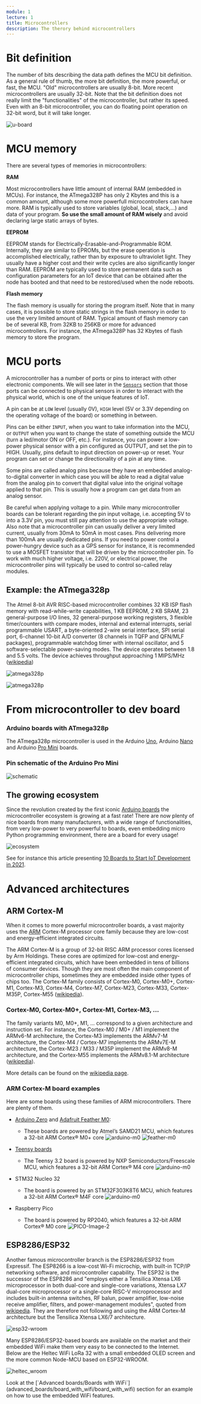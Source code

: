 ```yaml
---
module: 1
lecture: 1
title: Microcontrollers 
description: The therory behind microcontrollers 
---
```


Bit definition
==============

The number of bits describing the data path defines the MCU bit definition. As a general rule of thumb, the more bit definition, the more powerful, or fast, the MCU. "Old" microcontrollers are usually 8-bit. More recent microcontrollers are usually 32-bit. Note that the bit definition does not really limit the "functionalities" of the microcontroller, but rather its speed. Even with an 8-bit microcontroller, you can do floating point operation on 32-bit word, but it will take longer.  

![u-board](img/bit-def.png)

MCU memory
==========

There are several types of memories in microcontrollers:

**RAM**

Most microcontrollers have little amount of internal RAM (embedded in MCUs). For instance, the ATmega328P has only 2 Kbytes and this is a common amount, although some more powerfull microcontrollers can have more.
RAM is typically used to store variables (global, local, stack,...) and data of your program. **So use the small amount of RAM wisely** and avoid declaring large static arrays of bytes.

**EEPROM**

EEPROM stands for Electrically-Erasable-and-Programmable ROM. Internally, they are similar to EPROMs, but the erase operation is accomplished electrically, rather than by exposure to ultraviolet light. They usually have a higher cost and their write cycles are also significantly longer than RAM. EEPROM are typically used to store permanent data such as configuration parameters for an IoT device that can be obtained after the node has booted and that need to be restored/used when the node reboots.

**Flash memory**

The flash memory is usually for storing the program itself. Note that in many cases, it is possible to store static strings in the flash memory in order to use the very limited amount of RAM. Typical amount of flash memory can be of several KB, from 32KB to 256KB or more for advanced microcontrollers. For instance, the ATmega328P has 32 Kbytes of flash memory to store the program.

MCU ports
=========

A microcontroller has a number of ports or pins to interact with other electronic components. We will see later in the [`Sensors`](/sensors) section that those ports can be connected to physical sensors in order to interact with the physical world, which is one of the unique features of IoT.

A pin can be at `LOW` level (usually 0V), `HIGH` level (5V or 3.3V depending on the operating voltage of the board) or something in between. 

Pins can be either `INPUT`, when you want to take information into the MCU, or `OUTPUT` when you want to change the state of something outside the MCU (turn a led/motor ON or OFF, etc.). For instance, you can power a low-power physical sensor with a pin configured as OUTPUT, and set the pin to HIGH. Usually, pins default to input direction on power-up or reset. Your program can set or change the directionality of a pin at any time.

Some pins are called analog pins because they have an embedded analog-to-digital converter in which case you will be able to read a digital value from the analog pin to convert that digital value into the original voltage applied to that pin. This is usually how a program can get data from an analog sensor.

<alert type="warning">
Be careful when applying voltage to a pin. While many microcontroller boards can be tolerant regarding the pin input voltage, i.e. accepting 5V to into a 3.3V pin, you must still pay attention to use the appropriate voltage. Also note that a microcontroller pin can usually deliver a very limited current, usually from 30mA to 50mA in most cases. Pins delivering more than 100mA are usually dedicated pins.
</alert>

<alert>
If you need to power control a power-hungry device such as a GPS sensor for instance, it is recommended to use a MOSFET transistor that will be driven by the microcontroller pin. To work with much higher voltage, i.e. 220V, or electrical power, the microcontroller pins will typically be used to control so-called relay modules.
</alert>

Example: the ATmega328p
------------------------

The Atmel 8-bit AVR RISC-based microcontroller combines 32 KB ISP flash memory with read-while-write capabilities, 1 KB EEPROM, 2 KB SRAM, 23 general-purpose I/O lines, 32 general-purpose working registers, 3 flexible timer/counters with compare modes, internal and external interrupts, serial programmable USART, a byte-oriented 2-wire serial interface, SPI serial port, 6-channel 10-bit A/D converter (8 channels in TQFP and QFN/MLF packages), programmable watchdog timer with internal oscillator, and 5 software-selectable power-saving modes. The device operates between 1.8 and 5.5 volts. The device achieves throughput approaching 1 MIPS/MHz ([wikipedia](https://en.wikipedia.org/wiki/ATmega328))

![atmega328p](img/atmega328p.png)

![atmega328p](img/ports.png)


From microcontroller to dev board
=================================

### Arduino boards with ATmega328p

The ATmega328p microcontroller is used in the Arduino [Uno](https://docs.arduino.cc/hardware/uno-rev3), Arduino [Nano](https://docs.arduino.cc/hardware/nano) and Arduino [Pro Mini](https://docs.arduino.cc/retired/boards/arduino-pro-mini) boards.


### Pin schematic of the Arduino Pro Mini

![schematic](img/schematic.png)

## The growing ecosystem

Since the revolution created by the first iconic [Arduino boards](https://www.arduino.cc/en/Main/Products) the microcontroller ecosystem is growing at a fast rate! There are now plenty of nice boards from many manufacturers, with a wide range of functionalities, from very low-power to very powerful to boards, even embedding micro Python programming environment, there are a board for every usage!

![ecosystem](img/ecosystem.png)

See for instance this article presenting [10 Boards to Start IoT Development in 2021](https://medium.com/vacatronics/10-boards-to-start-iot-development-a3f8cb085366).


Advanced architectures
=====================

## ARM Cortex-M

When it comes to more powerful microcontroller boards, a vast majority uses the [ARM](https://en.wikipedia.org/wiki/ARM_architecture) Cortex-M processor core family because they are low-cost and energy-efficient integrated circuits. 

The ARM Cortex-M is a group of 32-bit RISC ARM processor cores licensed by Arm Holdings. These cores are optimized for low-cost and energy-efficient integrated circuits, which have been embedded in tens of billions of consumer devices. Though they are most often the main component of microcontroller chips, sometimes they are embedded inside other types of chips too. The Cortex-M family consists of Cortex-M0, Cortex-M0+, Cortex-M1, Cortex-M3, Cortex-M4, Cortex-M7, Cortex-M23, Cortex-M33, Cortex-M35P, Cortex-M55 ([wikipedia](https://en.wikipedia.org/wiki/ARM_Cortex-M)).

### Cortex-M0, Cortex-M0+, Cortex-M1, Cortex-M3, ...

The family variants M0, M0+, M1, ... correspond to a given architecture and instruction set.
For instance, the Cortex-M0 / M0+ / M1 implement the ARMv6-M architecture, the Cortex-M3 implements the ARMv7-M architecture, the Cortex-M4 / Cortex-M7 implements the ARMv7E-M architecture, the Cortex-M23 / M33 / M35P implement the ARMv8-M architecture, and the Cortex-M55 implements the ARMv8.1-M architecture ([wikipedia](https://en.wikipedia.org/wiki/ARM_Cortex-M#Instruction_sets)).

More details can be found on the [wikipedia page](https://en.wikipedia.org/wiki/ARM_Cortex-M#Instruction_sets).

### ARM Cortex-M board examples

Here are some boards using these families of ARM microcontrollers. There are plenty of them.

- [Arduino Zero](https://store.arduino.cc/products/arduino-zero) and [Adafruit Feather M0](https://www.adafruit.com/product/2772):
	- These boards are powered by Atmel’s SAMD21 MCU, which features a 32-bit ARM Cortex® M0+ core
	![arduino-m0](img/arduino-m0.jpg)
	![feather-m0](img/feather-m0.png)
	
- [Teensy boards](https://www.pjrc.com/teensy/)
	- The Teensy 3.2 board is powered by NXP Semiconductors/Freescale MCU, which features a 32-bit ARM Cortex® M4 core
	![arduino-m0](img/teensy32.jpg)

- STM32 Nucleo 32
	- The board is powered by an STM32F303K8T6 MCU, which features a 32-bit ARM Cortex® M4F core
	![arduino-m0](img/stm32-nucleo.jpeg)
	
- Raspberry Pico
	- The board is powered by RP2040, which features a 32-bit ARM Cortex® M0 core
	![PICO-Image-2](img/PICO-Image-2.jpg)	
	
## ESP8286/ESP32

Another famous microcontroller branch is the ESP8286/ESP32 from Expressif. The ESP8266 is a low-cost Wi-Fi microchip, with built-in TCP/IP networking software, and microcontroller capability. The ESP32 is the successor of the ESP8286 and "employs either a Tensilica Xtensa LX6 microprocessor in both dual-core and single-core variations, Xtensa LX7 dual-core microprocessor or a single-core RISC-V microprocessor and includes built-in antenna switches, RF balun, power amplifier, low-noise receive amplifier, filters, and power-management modules", quoted from [wikipedia](https://en.wikipedia.org/wiki/ESP32). They are therefore not following and using the ARM Cortex-M architecture but the Tensilica Xtensa LX6/7 architecture.

![esp32-wroom](img/esp32-wroom.jpg)

Many ESP8286/ESP32-based boards are available on the market and their embedded WiFi make them very easy to be connected to the Internet. Below are the Heltec WiFi LoRa 32 with a small embedded OLED screen and the more common Node-MCU based on ESP32-WROOM.

![heltec_wroom](img/heltec_wroom.jpg)

<alert>
Look at the [`Advanced boards/Boards with WiFi`](advanced_boards/board_with_wifi/board_with_wifi) section for an example on how to use the embedded WiFi features.
</alert>
